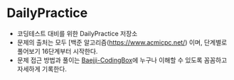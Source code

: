 # DailyPractice
* 코딩테스트 대비를 위한 DailyPractice 저장소
* 문제의 출처는 모두 [백준 알고리즘(https://www.acmicpc.net/) 이며, 단계별로 풀어보기 16단계부터 시작한다.
* 문제 접근 방법과 풀이는 [Baejji-CodingBox](http://baejji-codingbox.tistory.com/)에 누구나 이해할 수 있도록 꼼꼼하고 자세하게 기록한다.
